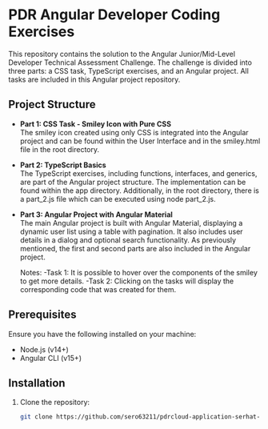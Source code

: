 # PDR Angular Developer Coding Exercises

This repository contains the solution to the Angular Junior/Mid-Level Developer Technical Assessment Challenge. The challenge is divided into three parts: a CSS task, TypeScript exercises, and an Angular project. All tasks are included in this Angular project repository.

## Project Structure

- **Part 1: CSS Task - Smiley Icon with Pure CSS**  
  The smiley icon created using only CSS is integrated into the Angular project and can be found within the User Interface and in the smiley.html file in the root directory.

- **Part 2: TypeScript Basics**  
  The TypeScript exercises, including functions, interfaces, and generics, are part of the Angular project structure. The implementation can be found within the app directory. Additionally, in the root directory, there is a part_2.js file which can be executed using node part_2.js.

- **Part 3: Angular Project with Angular Material**  
   The main Angular project is built with Angular Material, displaying a dynamic user list using a table with pagination. It also includes user details in a dialog and optional search functionality. As previously mentioned, the first and second parts are also included in the Angular project.

  Notes:
  -Task 1: It is possible to hover over the components of the smiley to get more details.
  -Task 2: Clicking on the tasks will display the corresponding code that was created for them.

## Prerequisites

Ensure you have the following installed on your machine:

- Node.js (v14+)
- Angular CLI (v15+)

## Installation

1. Clone the repository:
   ```bash
   git clone https://github.com/sero63211/pdrcloud-application-serhat-coban.git
   ```
